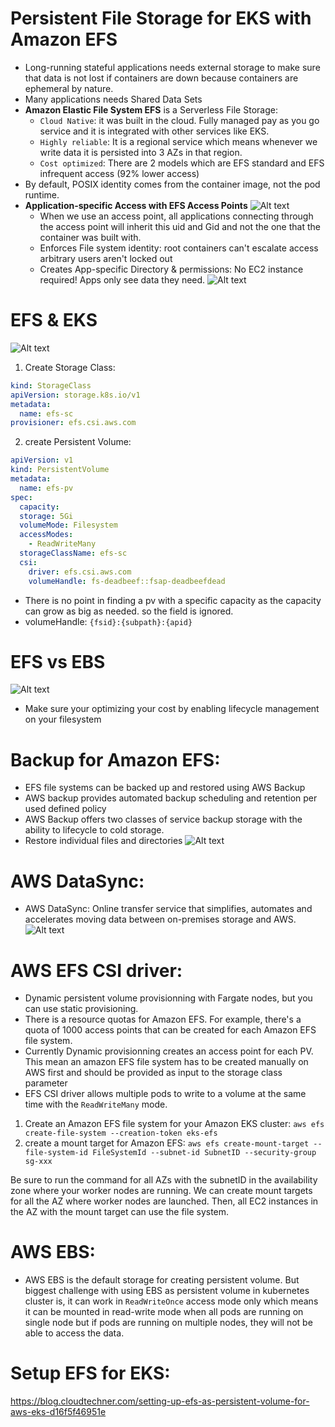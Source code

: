 # Persistent File Storage for EKS with Amazon EFS

- Long-running stateful applications needs external storage to make sure that data is not lost if containers are down because containers are ephemeral by nature.
- Many applications needs Shared Data Sets
- **Amazon Elastic File System EFS** is a Serverless File Storage:
  - `Cloud Native`: it was built in the cloud. Fully managed pay as you go service and it is integrated with other services like EKS.
  - `Highly reliable`: It is a regional service which means whenever we write data it is persisted into 3 AZs in that region.
  - `Cost optimized`: There are 2 models which are EFS standard and EFS infrequent access (92% lower access)
- By default, POSIX identity comes from the container image, not the pod runtime.
- **Application-specific Access with EFS Access Points**
  ![Alt text](./../assets/Kubernetes/efs_access_point.png)
  - When we use an access point, all applications connecting through the access point will inherit this uid and Gid and not the one that the container was built with.
  - Enforces File system identity: root containers can't escalate access arbitrary users aren't locked out
  - Creates App-specific Directory & permissions: No EC2 instance required! Apps only see data they need.
    ![Alt text](./../assets/Kubernetes/efs_example.png)

# EFS & EKS

![Alt text](./../assets/Kubernetes/efs_process_flow.png)

1. Create Storage Class:

```yaml
kind: StorageClass
apiVersion: storage.k8s.io/v1
metadata:
  name: efs-sc
provisioner: efs.csi.aws.com
```

2. create Persistent Volume:

```yaml
apiVersion: v1
kind: PersistentVolume
metadata:
  name: efs-pv
spec:
  capacity:
  storage: 5Gi
  volumeMode: Filesystem
  accessModes:
    - ReadWriteMany
  storageClassName: efs-sc
  csi:
    driver: efs.csi.aws.com
    volumeHandle: fs-deadbeef::fsap-deadbeefdead
```

- There is no point in finding a pv with a specific capacity as the capacity can grow as big as needed. so the field is ignored.
- volumeHandle: `{fsid}:{subpath}:{apid}`

# EFS vs EBS

![Alt text](./../assets/Kubernetes/efs_v_ebs.png)

- Make sure your optimizing your cost by enabling lifecycle management on your filesystem

# Backup for Amazon EFS:

- EFS file systems can be backed up and restored using AWS Backup
- AWS backup provides automated backup scheduling and retention per used defined policy
- AWS Backup offers two classes of service backup storage with the ability to lifecycle to cold storage.
- Restore individual files and directories
  ![Alt text](./../assets/Kubernetes/efs_backup.png)

# AWS DataSync:

- AWS DataSync: Online transfer service that simplifies, automates and accelerates moving data between on-premises storage and AWS.
  ![Alt text](./../assets/Kubernetes/aws_datasync.png)

# AWS EFS CSI driver:

- Dynamic persistent volume provisionning with Fargate nodes, but you can use static provisioning.
- There is a resource quotas for Amazon EFS. For example, there's a quota of 1000 access points that can be created for each Amazon EFS file system.
- Currently Dynamic provisionning creates an access point for each PV. This mean an amazon EFS file system has to be created manually on AWS first and should be provided as input to the storage class parameter
- EFS CSI driver allows multiple pods to write to a volume at the same time with the `ReadWriteMany` mode.

1. Create an Amazon EFS file system for your Amazon EKS cluster:
   `aws efs create-file-system --creation-token eks-efs`
2. create a mount target for Amazon EFS:
   `aws efs create-mount-target --file-system-id FileSystemId --subnet-id SubnetID --security-group sg-xxx`

Be sure to run the command for all AZs with the subnetID in the availability zone where your worker nodes are running.
We can create mount targets for all the AZ where worker nodes are launched. Then, all EC2 instances in the AZ with the mount target can use the file system.

# AWS EBS:

- AWS EBS is the default storage for creating persistent volume. But biggest challenge with using EBS as persistent volume in kubernetes cluster is, it can work in `ReadWriteOnce` access mode only which means it can be mounted in read-write mode when all pods are running on single node but if pods are running on multiple nodes, they will not be able to access the data.

# Setup EFS for EKS:

https://blog.cloudtechner.com/setting-up-efs-as-persistent-volume-for-aws-eks-d16f5f46951e
